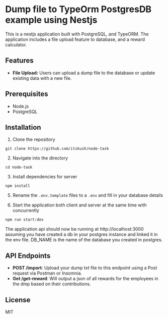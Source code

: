 # Dump file  to TypeOrm PostgresDB example using Nestjs

This is a nestjs application built with PostgreSQL, and TypeORM. The application includes a file upload feature to database, and a reward calculator.

## Features
- **File Upload:** Users can upload a dump file to the database or update existing data with a new file.

## Prerequisites
- Node.js
- PostgreSQL

## Installation
1. Clone the repository
```
git clone https://github.com/itskush/node-task
```
2. Navigate into the directory
```
cd node-task
```
3. Install dependencies for server
```
npm install
```
5. Rename the `.env.template` files to a `.env` and fill in your database details

6. Start the application both client and server at the same time with concurrently
```
npm run start:dev
```
The application api should now be running at http://localhost:3000 assuming you have created a db in your postgres instance and linked it in the env file. DB_NAME is the name of the database you created in postgres.

## API Endpoints
- **POST /import**: Upload your dump txt file to this endpoint using a Post request via Postman or Insomnia.
- **Get /get-reward**: Will output a json of all rewards for the employees in the dmp based on their contributions.

## License
MIT